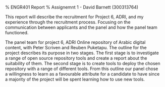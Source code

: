 % ENGR401 Report
% Assignemnt 1 - David Barnett (300313764)

<!--
using the recruitment exercise for the ENGR 301 projects as the subject.
In the recruitment exercise you have been asked to form selection panels and consider
aspects of communication between applicants and panel.
The first assignment is to write a short report on your personal experiences in the recruitment exercise,
focussing on communication and functioning in a team.
Aspects of communication and team roles you should give thought to are:

 *  verbal communication, both written and oral, and both applicant and panel.
 *  nonverbal communication, both applicant and panel.
 *  conflict resolution within the panel.
 *  the asymmetry between applicants and panel (e.g. in numbers, knowledge, power, communication, etc.) 

Selection panels are encouraged to communicate with their project's clients for more information.
Such communication is a legitimate subject for examination in the report.

Some suggested questions which might be reflected upon in the assignment are:

 *  What was it like to be on the other side of the table?
    - hetic
    - not nervous since this time it did not decide what I was goning to do for a year just what I will be dicussing for the next week.
 *  What where the good things and the bad things you saw in the Project Applications you read?
    - having only one canidate that placed our project in top 3 we read all the applications for other projects on their CVs
    - Good: gems that would give some insight of what the person is like, such as showing some passion for external acticities or quick stories.
    - Bad: very loose reasoning about why they wanted to be in a project, such as 'I played a card game once'
    - Ugly: 
 *  What were the good things and bad things you observed during the interviews?
     - Good: even though some of the candidates did not pick our project they still did some research before the interview
     - Bad: One interviewee was very disinterested in our project, ended with "Please do not give me the job".
 *  Were there any insights or realisations which you recall in particular?
 *  How were panel discussions conducted, particularly when there were disagreements?
    - the initial rankings before the interviews were by Peter and I since at that point we were a panel of 2
    - Reuben and I handled the rankings post-interviews since Peter was late.
 *  How did the panel communicate with the applicants
    - verbal:
        - allow them to introduce themselves
        - give a brief overview of the project
        - ask questions about previous team experiences & how they went
        - ask about if they have used any of the tools listed & if they wanted to learn them
    - non-verbal
        - the panel was all engaged with what the candiate was saying
        - to our downfall we only took some very brief notes after the interview, such as "Euphemistic" or "Not keen" to give us some prompt to remember the canidate later
            ( that did not work out too well for me)
 *  What was it that, in hindsight, the panel communicated? 
    - we had a desire for a candidate that is up for learning new tools and skills
    - we did not communicate the importanace of critical thinking to the project for compare & contrasting different solutions
    - that it was OK to not know anything about the tools being used just a willing to learn them & explain them to your team.

notes:
 * hard to hold impressions of interviewees with the fast pace between interviews
 * had 3 no-shows
    - used downtime to look for them
    - discuss how we are going
 * had 2 conflicts of interest
    - afterwards Peter was discussing what would of happened if I did not abstane from 
    - had to sit out of two interviews, only had 3 of us on the panel and put more
    - how well did I handle it? Johnathan was surprise
        - moved myself physically away from the table
 * insights
    - charisma makes a large difference in how you view someone
    -  
 * could of been clearer about brief description about project we needed to give

-->

This report will describe the recruitment for Project 6, ADRI, and my
experience through the recruitment process.
Focusing on the communication between applicants and the panel and how the
panel team functioned.
<!-- ADD THINGS THAT WILL BE COVERED -->

The panel team for project 6, ADRI Online repository of Arabic digital content,
with Peter Scriven and Reuben Puketapu.
The outline for the project describes its purpose in two stages.
The first stage is to investigate a range of open source repository tools and
create a report about the suitability of them.
The second stage is to create tools to deploy the chosen repository with
a range of different tools. From this outline our panel chose 
a willingness to learn as a favourable attribute for a candidate to have since
a majority of the project will be spent learning how to use new tools.
